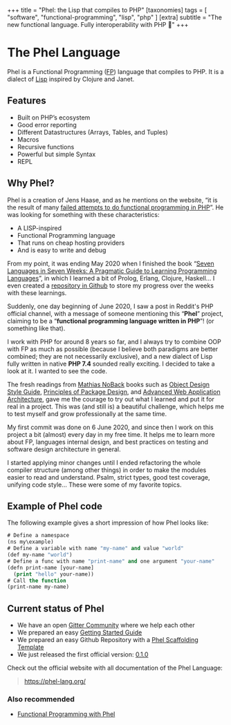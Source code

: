 +++
title = "Phel: the Lisp that compiles to PHP"
[taxonomies]
tags = [ "software", "functional-programming", "lisp", "php" ]
[extra]
subtitle = "The new functional language. Fully interoperability with PHP 🚀"
+++

# The Phel Language

Phel is a Functional Programming ([FP](https://en.wikipedia.org/wiki/Functional_programming)) language that compiles to PHP. It is a dialect of [Lisp](https://en.wikipedia.org/wiki/Lisp_(programming_language)) inspired by Clojure and Janet.

## Features

- Built on PHP’s ecosystem
- Good error reporting
- Different Datastructures (Arrays, Tables, and Tuples)
- Macros
- Recursive functions
- Powerful but simple Syntax
- REPL

## Why Phel?

Phel is a creation of Jens Haase, and as he mentions on the website, “it is the result of many [failed attempts to do functional programming in PHP](https://phel-lang.org/blog/functional-programming-in-php)”. He was looking for something with these characteristics:

- A LISP-inspired
- Functional Programming language
- That runs on cheap hosting providers
- And is easy to write and debug

From my point, it was ending May 2020 when I finished the book “[Seven Languages in Seven Weeks: A Pragmatic Guide to Learning Programming Languages](https://www.amazon.de/-/en/Bruce-Tate/dp/193435659X/)”, in which I learned a bit of Prolog, Erlang, Clojure, Haskell… I even created a [repository in Github](https://github.com/Chemaclass/7LangIn7Weeks) to store my progress over the weeks with these learnings.

Suddenly, one day beginning of June 2020, I saw a post in Reddit's PHP official channel, with a message of someone mentioning this “**Phel**” project, claiming to be a “**functional programming language written in PHP**”! (or something like that).

I work with PHP for around 8 years so far, and I always try to combine OOP with FP as much as possible (because I believe both paradigms are better combined; they are not necessarily exclusive), and a new dialect of Lisp fully written in native **PHP 7.4** sounded really exciting. I decided to take a look at it. I wanted to see the code.

The fresh readings from [Mathias NoBack](https://twitter.com/matthiasnoback) books such as [Object Design Style Guide](https://www.manning.com/books/object-design-style-guide), [Principles of Package Design](https://www.apress.com/us/book/9781484241189), and [Advanced Web Application Architecture](https://leanpub.com/web-application-architecture/), gave me the courage to try out what I learned and put it for real in a project. This was (and still is) a beautiful challenge, which helps me to test myself and grow professionally at the same time.

My first commit was done on 6 June 2020, and since then I work on this project a bit (almost) every day in my free time. It helps me to learn more about FP, languages internal design, and best practices on testing and software design architecture in general.

I started applying minor changes until I ended refactoring the whole compiler structure (among other things) in order to make the modules easier to read and understand. Psalm, strict types, good test coverage, unifying code style… These were some of my favorite topics.

## Example of Phel code

The following example gives a short impression of how Phel looks like:
```lisp
# Define a namespace
(ns my\example)
# Define a variable with name "my-name" and value "world"
(def my-name "world")
# Define a func with name "print-name" and one argument "your-name"
(defn print-name [your-name]
  (print "hello" your-name))
# Call the function
(print-name my-name)
```

## Current status of Phel
- We have an open [Gitter Community](https://gitter.im/phel-lang/community) where we help each other
- We prepared an easy [Getting Started Guide](https://phel-lang.org/documentation/getting-started/)
- We prepared an easy Github Repository with a [Phel Scaffolding Template](https://github.com/phel-lang/phel-scaffolding)
- We just released the first official version: [0.1.0](https://github.com/phel-lang/phel-lang/tags)

Check out the official website with all documentation of the Phel Language:
> https://phel-lang.org/

### Also recommended
- [Functional Programming with Phel](https://jesusvalerareales.medium.com/functional-programming-with-phel-5f32145eddb7)
